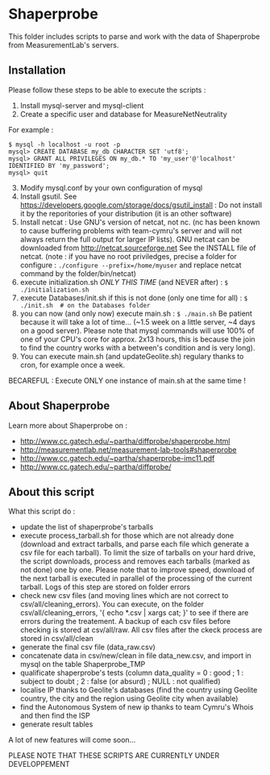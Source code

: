 # Shaperprobe

This folder includes scripts to parse and work with the data of Shaperprobe from MeasurementLab's servers.

## Installation

Please follow these steps to be able to execute the scripts :

1. Install mysql-server and mysql-client
2. Create a specific user and database for MeasureNetNeutrality

For example :

    $ mysql -h localhost -u root -p
    mysql> CREATE DATABASE my_db CHARACTER SET 'utf8';
    mysql> GRANT ALL PRIVILEGES ON my_db.* TO 'my_user'@'localhost' IDENTIFIED BY 'my_password';
    mysql> quit

3. Modify mysql.conf by your own configuration of mysql
4. Install gsutil. See https://developers.google.com/storage/docs/gsutil_install : Do not install it by the reporitories of your distribution (it is an other software)
5. Install netcat : Use GNU's version of netcat, not nc. (nc has been known to cause buffering problems with team-cymru's server and will not always return the full output for larger IP lists). GNU netcat can be downloaded from http://netcat.sourceforge.net See the INSTALL file of netcat. (note : if you have no root priviledges, precise a folder for configure : `./configure --prefix=/home/myuser` and replace netcat command by the folder/bin/netcat)
6. execute initialization.sh *ONLY THIS TIME* (and NEVER after) : `$ ./initialization.sh`
7. execute Databases/init.sh if this is not done (only one time for all) : `$ ./init.sh  # on the Databases folder`
8. you can now (and only now) execute main.sh : `$ ./main.sh` Be patient because it will take a lot of time... (~1.5 week on a little server, ~4 days on a good server). Please note that mysql commands will use 100% of one of your CPU's core for approx. 2x13 hours, this is because the join to find the country works with a between's condition and is very long).
9. You can execute main.sh (and updateGeolite.sh) regulary thanks to cron, for example once a week.

BECAREFUL : Execute ONLY one instance of main.sh at the same time !

## About Shaperprobe

Learn more about Shaperprobe on :
+ http://www.cc.gatech.edu/~partha/diffprobe/shaperprobe.html
+ http://measurementlab.net/measurement-lab-tools#shaperprobe
+ http://www.cc.gatech.edu/~partha/shaperprobe-imc11.pdf
+ http://www.cc.gatech.edu/~partha/diffprobe/

## About this script

What this script do :
- update the list of shaperprobe's tarballs
- execute process_tarball.sh for those which are not already done (download and extract tarballs, and parse each file which generate a csv file for each tarball). To limit the size of tarballs on your hard drive, the script downloads, process and removes each tarballs (marked as not done) one by one. Please note that to improve speed, download of the next tarball is executed in parallel of the processing of the current tarball. Logs of this step are stored on folder errors
- check new csv files (and moving lines which are not correct to csv/all/cleaning_errors). You can execute, on the folder csv/all/cleaning_errors, '{ echo *.csv | xargs cat; }' to see if there are errors during the treatement. A backup of each csv files before checking is stored at csv/all/raw. All csv files after the ckeck process are stored in csv/all/clean
- generate the final csv file (data_raw.csv)
- concatenate data in csv/new/clean in file data_new.csv, and import in mysql on the table Shaperprobe_TMP
- qualificate shaperprobe's tests (column data_quality = 0 : good ; 1 : subject to doubt ; 2 : false (or absurd) ; NULL : not qualified)
- localise IP thanks to Geolite's databases (find the country using Geolite country, the city and the region using Geolite city when available)
- find the Autonomous System of new ip thanks to team Cymru's Whois and then find the ISP
- generate result tables

A lot of new features will come soon...


PLEASE NOTE THAT THESE SCRIPTS ARE CURRENTLY UNDER DEVELOPPEMENT

